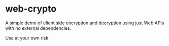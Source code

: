 # web-crypto

A simple demo of client side encryption and decryption using just Web APIs with no external dependencies.

Use at your own risk.